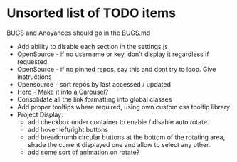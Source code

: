 # Unsorted list of TODO items

BUGS and Anoyances should go in the BUGS.md

- Add ability to disable each section in the settings.js
- OpenSource - if no username or key, don't display it regardless if requested
- OpenSource - if no pinned repos, say this and dont try to loop. Give
  instructions
- Opensource - sort repos by last accessed / updated
- Hero - Make it into a Carousel?
- Consolidate all the link formatting into global classes
- Add proper tooltips where required, using own custom css tooltip library
- Project Display:
  - add checkbox under container to enable / disable auto rotate.
  - add hover left/right buttons
  - add breadcrumb circular buttons at the bottom of the rotating area, shade
    the current displayed one and allow to select any other.
  - add some sort of animation on rotate?
